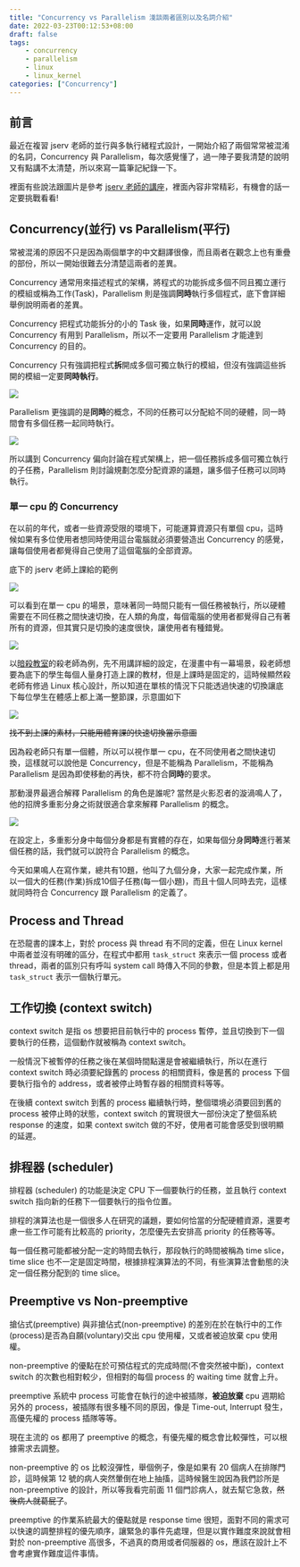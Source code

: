 ```yaml
---
title: "Concurrency vs Parallelism 淺談兩者區別以及名詞介紹"
date: 2022-03-23T00:12:53+08:00
draft: false
tags: 
    - concurrency
    - parallelism
    - linux
    - linux_kernel
categories: ["Concurrency"]
---
```


## 前言

最近在複習 jserv 老師的並行與多執行緒程式設計，一開始介紹了兩個常常被混淆的名詞，Concurrency 與 Parallelism，每次感覺懂了，過一陣子要我清楚的說明又有點講不太清楚，所以來寫一篇筆記紀錄一下。

裡面有些說法跟圖片是參考 [jserv 老師的講座](https://hackmd.io/@sysprog/concurrency/https%3A%2F%2Fhackmd.io%2F%40sysprog%2FS1AMIFt0D)，裡面內容非常精彩，有機會的話一定要挑戰看看!

## Concurrency(並行) vs Parallelism(平行)

常被混淆的原因不只是因為兩個單字的中文翻譯很像，而且兩者在觀念上也有重疊的部份，所以一開始很難去分清楚這兩者的差異。

Concurrency 通常用來描述程式的架構，將程式的功能拆成多個不同且獨立運行的模組或稱為工作(Task)，Parallelism 則是強調**同時**執行多個程式，底下會詳細舉例說明兩者的差異。

Concurrency 把程式功能拆分的小的 Task 後，如果**同時**運作，就可以說 Concurrency 有用到 Parallelism，所以不一定要用 Parallelism 才能達到 Concurrency 的目的。

Concurrency 只有強調把程式**拆**開成多個可獨立執行的模組，但沒有強調這些拆開的模組一定要**同時執行**。

![](https://i.imgur.com/6F2ptaH.png)

Parallelism 更強調的是**同時**的概念，不同的任務可以分配給不同的硬體，同一時間會有多個任務一起同時執行。

![](https://i.imgur.com/qW0Whec.png)


所以講到 Concurrency 偏向討論在程式架構上，把一個任務拆成多個可獨立執行的子任務，Parallelism 則討論規劃怎麼分配資源的議題，讓多個子任務可以同時執行。

### 單一 cpu 的 Concurrency

在以前的年代，或者一些資源受限的環境下，可能運算資源只有單個 cpu，這時候如果有多位使用者想同時使用這台電腦就必須要營造出 Concurrency 的感覺，讓每個使用者都覺得自己使用了這個電腦的全部資源。

底下的 jserv 老師上課給的範例

![](https://i.imgur.com/4nZ9RVx.png)

可以看到在單一 cpu 的場景，意味著同一時間只能有一個任務被執行，所以硬體需要在不同任務之間快速切換，在人類的角度，每個電腦的使用者都覺得自己有著所有的資源，但其實只是切換的速度很快，讓使用者有種錯覺。

![](https://i.imgur.com/F4uHK2q.png)


以[暗殺教室](https://zh.wikipedia.org/wiki/%E6%9A%97%E6%AE%BA%E6%95%99%E5%AE%A4)的殺老師為例，先不用講詳細的設定，在漫畫中有一幕場景，殺老師想要為底下的學生每個人量身打造上課的教材，但是上課時是固定的，這時候顯然殺老師有修過 Linux 核心設計，所以知道在單核的情況下只能透過快速的切換讓底下每位學生在體感上都上滿一整節課，示意圖如下

![](https://imgur.com/1esyuuQ.gif)

~~找不到上課的素材，只能用體育課的快速切換當示意圖~~

因為殺老師只有單一個體，所以可以視作單一 cpu，在不同使用者之間快速切換，這樣就可以說他是 Concurrency，但是不能稱為 Parallelism，不能稱為 Parallelism 是因為即使移動的再快，都不符合**同時**的要求。

那動漫界最適合解釋 Parallelism 的角色是誰呢? 當然是火影忍者的漩渦鳴人了，他的招牌多重影分身之術就很適合拿來解釋 Parallelism 的概念。

![](https://i.imgur.com/jwfYWHM.png)

在設定上，多重影分身中每個分身都是有實體的存在，如果每個分身**同時**進行著某個任務的話，我們就可以說符合 Parallelism 的概念。

今天如果鳴人在寫作業，總共有10題，他叫了九個分身，大家一起完成作業，所以一個大的任務(作業)拆成10個子任務(每一個小題)，而且十個人同時去完，這樣就同時符合 Concurrency 跟 Parallelism 的定義了。

## Process and Thread

在恐龍書的課本上，對於 process 與 thread 有不同的定義，但在 Linux kernel 中兩者並沒有明確的區分，在程式中都用 `task_struct` 來表示一個 process 或者 thread，兩者的區別只有呼叫 system call 時傳入不同的參數，但是本質上都是用 `task_struct` 表示一個執行單元。

## 工作切換 (context switch)

context switch 是指 os 想要把目前執行中的 process 暫停，並且切換到下一個要執行的任務，這個動作就被稱為 context switch。

一般情況下被暫停的任務之後在某個時間點還是會被繼續執行，所以在進行 context switch 時必須要紀錄舊的 process 的相關資料，像是舊的 process 下個要執行指令的 address，或者被停止時暫存器的相關資料等等。

在後續 context switch 到舊的 process 繼續執行時，整個環境必須要回到舊的 process 被停止時的狀態，context switch 的實現很大一部份決定了整個系統 response 的速度，如果 context switch 做的不好，使用者可能會感受到很明顯的延遲。

## 排程器 (scheduler)

排程器 (scheduler) 的功能是決定 CPU 下一個要執行的任務，並且執行 context switch 指向新的任務下一個要執行的指令位置。

排程的演算法也是一個很多人在研究的議題，要如何恰當的分配硬體資源，還要考慮一些工作可能有比較高的 priority，怎麼優先去安排高 priority 的任務等等。

每一個任務可能都被分配一定的時間去執行，那段執行的時間被稱為 time slice，time slice 也不一定是固定時間，根據排程演算法的不同，有些演算法會動態的決定一個任務分配到的 time slice。

## Preemptive vs Non-preemptive

搶佔式(preemptive) 與非搶佔式(non-preemptive) 的差別在於在執行中的工作(process)是否為自願(voluntary)交出 cpu 使用權，又或者被迫放棄 cpu 使用權。

non-preemptive 的優點在於可預估程式的完成時間(不會突然被中斷)，context switch 的次數也相對較少，但相對的每個 process 的 waiting time 就會上升。

preemptive 系統中 process 可能會在執行的途中被插隊，**被迫放棄** cpu 週期給另外的 process，被插隊有很多種不同的原因，像是 Time-out, Interrupt 發生，高優先權的 process 插隊等等。

現在主流的 os 都用了 preemptive 的概念，有優先權的概念會比較彈性，可以根據需求去調整。

non-preemptive 的 os 比較沒彈性，舉個例子，像是如果有 20 個病人在排隊門診，這時候第 12 號的病人突然暈倒在地上抽搐，這時候醫生說因為我們診所是 non-preemptive 的設計，所以等我看完前面 11 個門診病人，就去幫它急救，~~然後病人就葛屁了~~。

preemptive 的作業系統最大的優點就是 response time 很短，面對不同的需求可以快速的調整排程的優先順序，讓緊急的事件先處理，但是以實作難度來說就會相對於 non-preemptive 高很多，不過真的商用或者伺服器的 os，應該在設計上不會考慮實作難度這件事情。